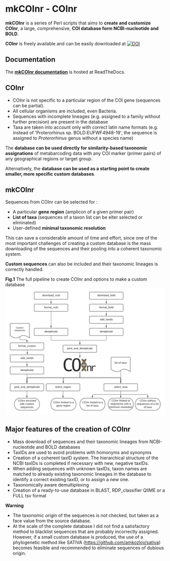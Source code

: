 # mkCOInr - COInr

**mkCOInr** is a series of Perl scripts that aims to **create and customize** **COInr**, a large, comprehensive, **COI database form NCBI-nucleotide and BOLD**.

**COInr** is freely available and can be easily downloaded at [![DOI](https://zenodo.org/badge/DOI/10.5281/zenodo.6555985.svg)](https://doi.org/10.5281/zenodo.6555985)

## Documentation
The **[mkCOInr documentation](http://mkCOInr.readthedocs.org/)** is hosted at ReadTheDocs.

## COInr

 - COInr is not specific to a particular region of the COI gene (sequences can be partial). 
 - All cellular organisms are included, even Bacteria. 
 - Sequences with incomplete lineages (e.g. assigned to a family without further precision) are present in the database
 - Taxa are taken into account only with correct latin name formats (e.g. instead of 'Proterorhinus sp. BOLD:EUFWF4948-19', the sequence is assigned to *Proterorhinus* genus without a species name)

The **database can be used directly for similarity-based taxonomic assignations** of metabarcoding data with any COI marker (primer pairs) of any geographical regions or target group.

Alternatively, the **database can be used as a starting point to create smaller, more specific custom databases**. 


## mkCOInr

Sequences from COInr can be selected for :
 - A particular **gene region** (amplicon of a given primer pair)
 - **List of taxa** (sequences of a taxon list can be eiter selected or eliminated)
 - User-defined **minimal taxonomic resolution**

This can save a considerable amount of time and effort, since one of the most important challenges of creating a custom database is the mass downloading of the sequences and their pooling into a coherent taxonomic system.

**Custom sequences** can also be included and their taxonomic lineages is correctly handled.


**Fig.1** The full pipeline to create COInr and options to make a custom database
![Fig1. Flowchart](doc/img/COInr_flowchart_readme.png)


## Major features of the creation of COInr

 - Mass download of sequences and their taxonomic lineages from NCBI-nucleotide and BOLD databases
 - TaxIDs are used to avoid problems with homonyms and synonyms
 - Creation of a coherent taxID system. The hierarchical structure of the NCBI taxIDs is completed if necessary with new, negative taxIDs. 
 - When adding sequences with unknown taxIDs, taxon names are matched to already existing taxonomic lineages in the database to identify a correct existing taxID, or to assign a new one.
 - Taxonomically aware demultiplexing
 - Creation of a ready-to-use database in BLAST, RDP_classifier QIIME or a FULL tsv format


**Warning**
 - The taxonomic origin of the sequences is not checked, but taken as a face value from the source database. 
 - At the scale of the complete database I did not find a satisfactory method to blacklist sequences that are probably incorrectly assigned. However, if a small custom database is produced, the use of a phylogenetic method like SATIVA (https://github.com/amkozlov/sativa) becomes feasible and recommended to eliminate sequences of dubious origin.



